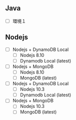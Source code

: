 ## Java
- [ ] 環境１

## Nodejs
- [ ] Nodejs + DynamoDB Local
  - [ ] Nodejs 8.10
  - [ ] Dynamodb Local (latest)
- [ ] Nodejs + MongoDB
  - [ ] Nodejs 8.10
  - [ ] MongoDB (latest)
- [ ] Nodejs + DynamoDB Local
  - [ ] Nodejs 10.3
  - [ ] Dynamodb Local (latest)
- [ ] Nodejs + MongoDB
  - [ ] Nodejs 10.3
  - [ ] MongoDB (latest)
